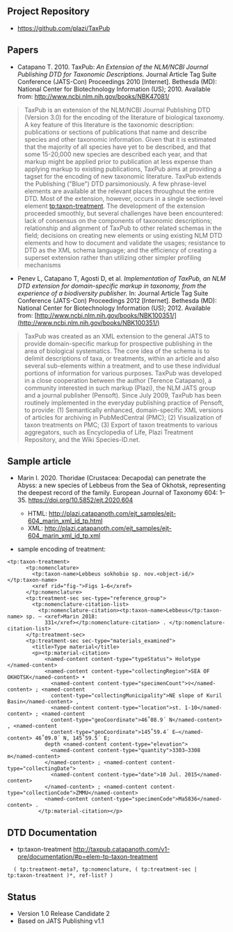 
## Project Repository
* https://github.com/plazi/TaxPub

## Papers
* Catapano T. 2010. TaxPub: _An Extension of the NLM/NCBI Journal Publishing DTD for Taxonomic Descriptions._ Journal Article Tag Suite Conference (JATS-Con) Proceedings 2010 [Internet]. Bethesda (MD): National Center for Biotechnology Information (US); 2010. Available from: [http://www​.ncbi.nlm.nih​.gov/books/NBK47081/](http://www.ncbi.nlm.nih.gov/books/NBK47081/)
> TaxPub is an extension of the NLM/NCBI Journal Publishing DTD (Version 3.0) for the encoding of the literature of biological taxonomy. A key feature of this literature is the taxonomic description: publications or sections of publications that name and describe species and other taxonomic information. Given that it is estimated that the majority of all species have yet to be described, and that some 15-20,000 new species are described each year, and that markup might be applied prior to publication at less expense than applying markup to existing publications, TaxPub aims at providing a tagset for the encoding of new taxonomic literature. TaxPub extends the Publishing ("Blue") DTD parsimoniously. A few phrase-level elements are available at the relevant places throughout the entire DTD. Most of the extension, however, occurs in a single section-level element <tp:taxon-treatment>. The development of the extension proceeded smoothly, but several challenges have been encountered: lack of consensus on the components of taxonomic descriptions; relationship and alignment of TaxPub to other related schemas in the field; decisions on creating new elements or using existing NLM DTD elements and how to document and validate the usages; resistance to DTD as the XML schema language; and the efficiency of creating a superset extension rather than utilizing other simpler profiling mechanisms
* Penev L, Catapano T, Agosti D, et al. _Implementation of TaxPub, an NLM DTD extension for domain-specific markup in taxonomy, from the experience of a biodiversity publisher._ In: Journal Article Tag Suite Conference (JATS-Con) Proceedings 2012 [Internet]. Bethesda (MD): National Center for Biotechnology Information (US); 2012. Available from: [http://www.ncbi.nlm.nih.gov/books/NBK100351/](http://www.ncbi.nlm.nih.gov/books/NBK100351/)
> TaxPub was created as an XML extension to the general JATS to provide domain-specific markup for prospective publishing in the area of biological systematics. The core idea of the schema is to delimit descriptions of taxa, or treatments, within an article and also several sub-elements within a treatment, and to use these individual portions of information for various purposes. TaxPub was developed in a close cooperation between the author (Terence Catapano), a community interested in such markup (Plazi), the NLM JATS group and a journal publisher (Pensoft). Since July 2009, TaxPub has been routinely implemented in the everyday publishing practice of Pensoft, to provide: (1) Semantically enhanced, domain-specific XML versions of articles for archiving in PubMedCentral (PMC); (2) Visualization of taxon treatments on PMC; (3) Export of taxon treatments to various aggregators, such as Encyclopedia of Life, Plazi Treatment Repository, and the Wiki Species-ID.net.

## Sample article

* Marin I. 2020. Thoridae (Crustacea: Decapoda) can penetrate the Abyss: a new species of Lebbeus from the Sea of Okhotsk, representing the deepest record of the family. European Journal of Taxonomy 604: 1–35. https://doi.org/10.5852/ejt.2020.604
  * HTML: http://plazi.catapanoth.com/ejt_samples/ejt-604_marin_xml_id_tp.html
  * XML: http://plazi.catapanoth.com/ejt_samples/ejt-604_marin_xml_id_tp.xml

* sample encoding of treatment:

```
<tp:taxon-treatment>
      <tp:nomenclature>
        <tp:taxon-name>Lebbeus sokhobio sp. nov.<object-id/></tp:taxon-name>
        <xref rid="fig-">Figs 1–6</xref>
      </tp:nomenclature>
      <tp:treatment-sec sec-type="reference_group">
        <tp:nomenclature-citation-list>
          <tp:nomenclature-citation><tp:taxon-name>Lebbeus</tp:taxon-name> sp. – <xref>Marin 2018:
            331</xref></tp:nomenclature-citation> . </tp:nomenclature-citation-list>
      </tp:treatment-sec>
      <tp:treatment-sec sec-type="materials_examined">
        <title>Type material</title>
        <p><tp:material-citation>
            <named-content content-type="typeStatus"> Holotype </named-content>
            <named-content content-type="collectingRegion">SEA OF OKHOTSK</named-content> •
              <named-content content-type="specimenCount">♀</named-content> ; <named-content
              content-type="collectingMunicipality">NE slope of Kuril Basin</named-content> ,
              <named-content content-type="location">st. 1-10</named-content> ; <named-content
              content-type="geoCoordinate">46˚08.9΄ N</named-content> , <named-content
              content-type="geoCoordinate">145˚59.4΄ E–</named-content> 46˚09.0΄ N, 145˚59.5΄ E;
            depth <named-content content-type="elevation">
              <named-content content-type="quantity">3303–3308 m</named-content>
            </named-content> ; <named-content content-type="collectingDate">
              <named-content content-type="date">10 Jul. 2015</named-content>
            </named-content> ; <named-content content-type="collectionCode">ZMMU</named-content>
            <named-content content-type="specimenCode">Ma5836</named-content> .
          </tp:material-citation></p>
```

## DTD Documentation
  * tp:taxon-treatment http://taxpub.catapanoth.com/v1-pre/documentation/#p=elem-tp-taxon-treatment
  ```
    ( tp:treatment-meta?, tp:nomenclature, ( tp:treatment-sec | tp:taxon-treatment )*, ref-list? )
  ```
## Status
  * Version 1.0 Release Candidate 2
  * Based on JATS Publishing v1.1
